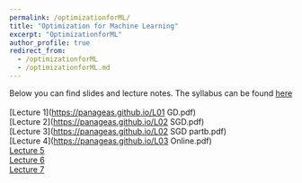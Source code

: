 ```yaml
---
permalink: /optimizationforML/
title: "Optimization for Machine Learning"
excerpt: "OptimizationforML"
author_profile: true
redirect_from: 
  - /optimizationforML
  - /optimizationforML.md
---
```

Below you can find slides and lecture notes. The syllabus can be found [here](https://panageas.github.io/files/syllabus.pdf) <br/>
<br/>
[Lecture 1](https://panageas.github.io/L01 GD.pdf) <br/>
[Lecture 2](https://panageas.github.io/L02 SGD.pdf) <br/>
[Lecture 3](https://panageas.github.io/L02 SGD partb.pdf) <br/>
[Lecture 4](https://panageas.github.io/L03 Online.pdf) <br/>
[Lecture 5](https://panageas.github.io/slides_week4(partb).pdf) <br/>
[Lecture 6](https://panageas.github.io/slides_week5.pdf) <br/>
[Lecture 7](https://panageas.github.io/slides_week6.pdf) <br/>
<br/>
